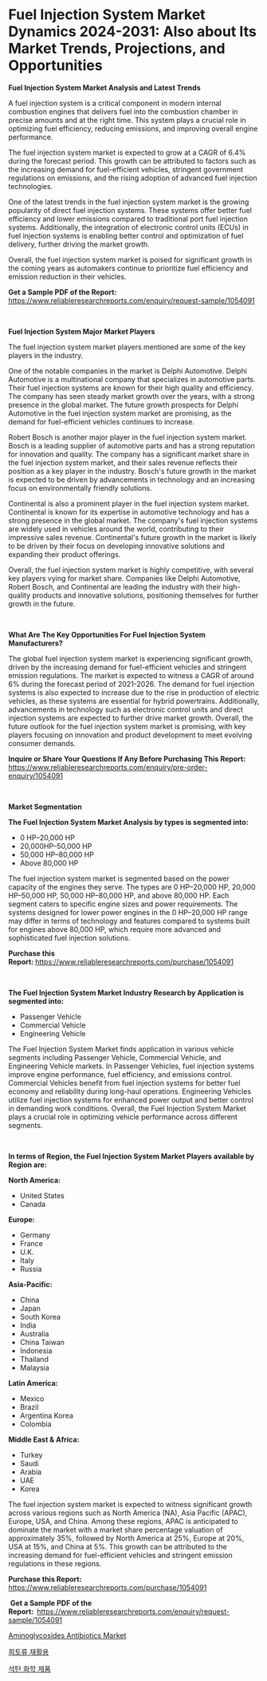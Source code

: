 <p><h1>Fuel Injection System Market Dynamics 2024-2031: Also about Its Market Trends, Projections, and Opportunities</h1></p><p><strong>Fuel Injection System Market Analysis and Latest Trends</strong></p>
<p><p>A fuel injection system is a critical component in modern internal combustion engines that delivers fuel into the combustion chamber in precise amounts and at the right time. This system plays a crucial role in optimizing fuel efficiency, reducing emissions, and improving overall engine performance.</p><p>The fuel injection system market is expected to grow at a CAGR of 6.4% during the forecast period. This growth can be attributed to factors such as the increasing demand for fuel-efficient vehicles, stringent government regulations on emissions, and the rising adoption of advanced fuel injection technologies.</p><p>One of the latest trends in the fuel injection system market is the growing popularity of direct fuel injection systems. These systems offer better fuel efficiency and lower emissions compared to traditional port fuel injection systems. Additionally, the integration of electronic control units (ECUs) in fuel injection systems is enabling better control and optimization of fuel delivery, further driving the market growth.</p><p>Overall, the fuel injection system market is poised for significant growth in the coming years as automakers continue to prioritize fuel efficiency and emission reduction in their vehicles.</p></p>
<p><strong>Get a Sample PDF of the Report:&nbsp;</strong> <a href="https://www.reliableresearchreports.com/enquiry/request-sample/1054091">https://www.reliableresearchreports.com/enquiry/request-sample/1054091</a></p>
<p>&nbsp;</p>
<p><strong>Fuel Injection System Major Market Players</strong></p>
<p><p>The fuel injection system market players mentioned are some of the key players in the industry. </p><p>One of the notable companies in the market is Delphi Automotive. Delphi Automotive is a multinational company that specializes in automotive parts. Their fuel injection systems are known for their high quality and efficiency. The company has seen steady market growth over the years, with a strong presence in the global market. The future growth prospects for Delphi Automotive in the fuel injection system market are promising, as the demand for fuel-efficient vehicles continues to increase.</p><p>Robert Bosch is another major player in the fuel injection system market. Bosch is a leading supplier of automotive parts and has a strong reputation for innovation and quality. The company has a significant market share in the fuel injection system market, and their sales revenue reflects their position as a key player in the industry. Bosch's future growth in the market is expected to be driven by advancements in technology and an increasing focus on environmentally friendly solutions.</p><p>Continental is also a prominent player in the fuel injection system market. Continental is known for its expertise in automotive technology and has a strong presence in the global market. The company's fuel injection systems are widely used in vehicles around the world, contributing to their impressive sales revenue. Continental's future growth in the market is likely to be driven by their focus on developing innovative solutions and expanding their product offerings.</p><p>Overall, the fuel injection system market is highly competitive, with several key players vying for market share. Companies like Delphi Automotive, Robert Bosch, and Continental are leading the industry with their high-quality products and innovative solutions, positioning themselves for further growth in the future.</p></p>
<p>&nbsp;</p>
<p><strong>What Are The Key Opportunities For Fuel Injection System Manufacturers?</strong></p>
<p><p>The global fuel injection system market is experiencing significant growth, driven by the increasing demand for fuel-efficient vehicles and stringent emission regulations. The market is expected to witness a CAGR of around 6% during the forecast period of 2021-2026. The demand for fuel injection systems is also expected to increase due to the rise in production of electric vehicles, as these systems are essential for hybrid powertrains. Additionally, advancements in technology such as electronic control units and direct injection systems are expected to further drive market growth. Overall, the future outlook for the fuel injection system market is promising, with key players focusing on innovation and product development to meet evolving consumer demands.</p></p>
<p><strong>Inquire or Share Your Questions If Any Before Purchasing This Report:</strong> <a href="https://www.reliableresearchreports.com/enquiry/pre-order-enquiry/1054091">https://www.reliableresearchreports.com/enquiry/pre-order-enquiry/1054091</a></p>
<p>&nbsp;</p>
<p><strong>Market Segmentation</strong></p>
<p><strong>The Fuel Injection System Market Analysis by types is segmented into:</strong></p>
<p><ul><li>0 HP–20,000 HP</li><li>20,000HP–50,000 HP</li><li>50,000 HP–80,000 HP</li><li>Above 80,000 HP</li></ul></p>
<p><p>The fuel injection system market is segmented based on the power capacity of the engines they serve. The types are 0 HP–20,000 HP, 20,000 HP–50,000 HP, 50,000 HP–80,000 HP, and above 80,000 HP. Each segment caters to specific engine sizes and power requirements. The systems designed for lower power engines in the 0 HP–20,000 HP range may differ in terms of technology and features compared to systems built for engines above 80,000 HP, which require more advanced and sophisticated fuel injection solutions.</p></p>
<p><strong>Purchase this Report:&nbsp;</strong><a href="https://www.reliableresearchreports.com/purchase/1054091">https://www.reliableresearchreports.com/purchase/1054091</a></p>
<p>&nbsp;</p>
<p><strong>The Fuel Injection System Market Industry Research by Application is segmented into:</strong></p>
<p><ul><li>Passenger Vehicle</li><li>Commercial Vehicle</li><li>Engineering Vehicle</li></ul></p>
<p><p>The Fuel Injection System Market finds application in various vehicle segments including Passenger Vehicle, Commercial Vehicle, and Engineering Vehicle markets. In Passenger Vehicles, fuel injection systems improve engine performance, fuel efficiency, and emissions control. Commercial Vehicles benefit from fuel injection systems for better fuel economy and reliability during long-haul operations. Engineering Vehicles utilize fuel injection systems for enhanced power output and better control in demanding work conditions. Overall, the Fuel Injection System Market plays a crucial role in optimizing vehicle performance across different segments.</p></p>
<p>&nbsp;</p>
<p><strong>In terms of Region, the Fuel Injection System Market Players available by Region are:</strong></p>
<p>
    <p> <strong> North America: </strong>
        <ul>
            <li>United States</li>
            <li>Canada</li>
        </ul>
        </p> 
    <p> <strong> Europe: </strong>
        <ul>
            <li>Germany</li>
            <li>France</li>
            <li>U.K.</li>
            <li>Italy</li>
            <li>Russia</li>
        </ul>
        </p> 
    <p> <strong> Asia-Pacific: </strong>
        <ul>
            <li>China</li>
            <li>Japan</li>
            <li>South Korea</li>
            <li>India</li>
            <li>Australia</li>
            <li>China Taiwan</li>
            <li>Indonesia</li>
            <li>Thailand</li>
            <li>Malaysia</li>
        </ul>
        </p> 
    <p> <strong> Latin America: </strong>
        <ul>
            <li>Mexico</li>
            <li>Brazil</li>
            <li>Argentina Korea</li>
            <li>Colombia</li>
        </ul>
        </p> 
    <p> <strong> Middle East & Africa: </strong>
        <ul>
            <li>Turkey</li>
            <li>Saudi</li>
            <li>Arabia</li>
            <li>UAE</li>
            <li>Korea</li>
        </ul>
    </p>
    </p>
<p><p>The fuel injection system market is expected to witness significant growth across various regions such as North America (NA), Asia Pacific (APAC), Europe, USA, and China. Among these regions, APAC is anticipated to dominate the market with a market share percentage valuation of approximately 35%, followed by North America at 25%, Europe at 20%, USA at 15%, and China at 5%. This growth can be attributed to the increasing demand for fuel-efficient vehicles and stringent emission regulations in these regions.</p></p>
<p><strong>Purchase this Report: </strong><a href="https://www.reliableresearchreports.com/purchase/1054091">https://www.reliableresearchreports.com/purchase/1054091</a></p>
<p>&nbsp;<strong>Get a Sample PDF of the Report:&nbsp;&nbsp;</strong><a href="https://www.reliableresearchreports.com/enquiry/request-sample/1054091">https://www.reliableresearchreports.com/enquiry/request-sample/1054091</a></p>
<p><strong></strong></p>
<p><p><a href="https://view.publitas.com/reportprime-1/aminoglycosides-antibiotics-market-share-market-new-trends-analysis-report-by-type-by-application-by-end-use-by-region-and-segment-forecasts-2023-2030/">Aminoglycosides Antibiotics Market</a></p><p><a href="https://medium.com/@robandloriedavis/%ED%9D%AC%EA%B7%80%ED%86%A0%EC%96%91-%EC%9E%AC%ED%99%9C%EC%9A%A9-%EC%8B%9C%EC%9E%A5-%EB%B3%B4%EA%B3%A0%EC%84%9C%EB%8A%94-%EC%9D%B4-%EC%8B%9C%EC%9E%A5%EC%9D%98-%EC%B5%9C%EC%8B%A0-%ED%8A%B8%EB%A0%8C%EB%93%9C%EC%99%80-%EC%84%B1%EC%9E%A5-%EA%B8%B0%ED%9A%8C%EB%A5%BC-%EB%B3%B4%EC%97%AC%EC%A4%8D%EB%8B%88%EB%8B%A4-fff8755d4336">희토류 재활용</a></p><p><a href="https://medium.com/@robandloriedavis/%EC%84%9D%ED%83%84-%ED%99%94%ED%95%99-%EC%A0%9C%ED%92%88-%EC%8B%9C%EC%9E%A5%EC%9D%80-%EC%8B%9C%EC%9E%A5-%EC%A0%90%EC%9C%A0%EC%9C%A8-%EC%8B%9C%EC%9E%A5-%EB%8F%99%ED%96%A5-%EB%B0%8F-%EC%8B%9C%EC%9E%A5-%EC%84%B1%EC%9E%A5%EC%97%90-%EA%B4%80%ED%95%9C-%EC%A0%95%EB%B3%B4%EB%A5%BC-%EC%A0%9C%EA%B3%B5%ED%95%A9%EB%8B%88%EB%8B%A4-866d8200a44b">석탄 화학 제품</a></p></p>